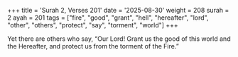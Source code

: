 +++
title = 'Surah 2, Verses 201'
date = '2025-08-30'
weight = 208
surah = 2
ayah = 201
tags = ["fire", "good", "grant", "hell", "hereafter", "lord", "other", "others", "protect", "say", "torment", "world"]
+++

Yet there are others who say, “Our Lord! Grant us the good of this world and the Hereafter, and protect us from the torment of the Fire.”